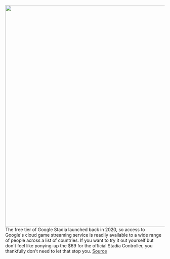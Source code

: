 <img src='https://cdn.vox-cdn.com/thumbor/_iZAhLeK7CjKNs6iusECkOKHdUc=/0x0:2040x1360/1200x800/filters:focal(784x632:1110x958)/cdn.vox-cdn.com/uploads/chorus_image/image/70640960/akrales_191113_3779_0284.0.jpg' width='700px' /><br/>
The free tier of Google Stadia launched back in 2020, so access to Google's cloud game streaming service is readily available to a wide range of people across a list of countries. If you want to try it out yourself but don't feel like ponying-up the $69 for the official Stadia Controller, you thankfully don't need to let that stop you.
<a href='https://www.theverge.com/22982878/google-stadia-controller-how-to-pair-bluetooth-ps4-ps5-xbox'> Source <a/>